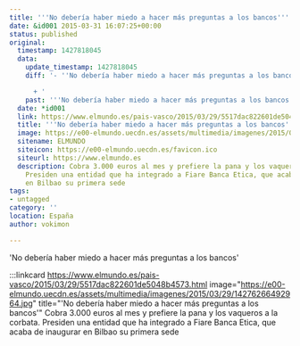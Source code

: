 ```yaml
---
title: '''No debería haber miedo a hacer más preguntas a los bancos'''
date: &id001 2015-03-31 16:07:25+00:00
status: published
original:
  timestamp: 1427818045
  data:
    update_timestamp: 1427818045
    diff: '- ''No debería haber miedo a hacer más preguntas a los bancos''

      + '
    past: '''No debería haber miedo a hacer más preguntas a los bancos'''
  date: *id001
  link: https://www.elmundo.es/pais-vasco/2015/03/29/5517dac822601de5048b4573.html
  title: '''No debería haber miedo a hacer más preguntas a los bancos'''
  image: https://e00-elmundo.uecdn.es/assets/multimedia/imagenes/2015/03/29/14276266492964.jpg
  sitename: ELMUNDO
  siteicon: https://e00-elmundo.uecdn.es/favicon.ico
  siteurl: https://www.elmundo.es
  description: Cobra 3.000 euros al mes y prefiere la pana y los vaqueros a la corbata.
    Presiden una entidad que ha integrado a Fiare Banca Etica, que acaba de inaugurar
    en Bilbao su primera sede
tags:
- untagged
category: ''
location: España
author: vokimon

---
```

'No debería haber miedo a hacer más preguntas a los bancos'

:::linkcard https://www.elmundo.es/pais-vasco/2015/03/29/5517dac822601de5048b4573.html image="https://e00-elmundo.uecdn.es/assets/multimedia/imagenes/2015/03/29/14276266492964.jpg" title="'No debería haber miedo a hacer más preguntas a los bancos'"
    Cobra 3.000 euros al mes y prefiere la pana y los vaqueros a la corbata. Presiden una entidad que ha integrado a Fiare Banca Etica, que acaba de inaugurar en Bilbao su primera sede

